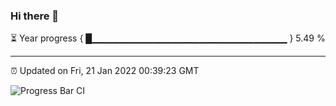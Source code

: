 ### Hi there 👋

⏳ Year progress { █▁▁▁▁▁▁▁▁▁▁▁▁▁▁▁▁▁▁▁▁▁▁▁▁▁▁▁▁▁ } 5.49 %

---

⏰ Updated on Fri, 21 Jan 2022 00:39:23 GMT

![Progress Bar CI](https://github.com/liununu/liununu/workflows/Progress%20Bar%20CI/badge.svg)
